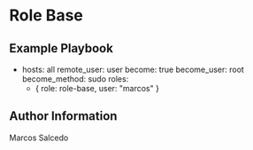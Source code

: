 Role Base
=========

Example Playbook
----------------

- hosts: all
  remote_user: user
  become: true
  become_user: root
  become_method: sudo
  roles:
    - { role: role-base, user: "marcos" }

Author Information
------------------
Marcos Salcedo